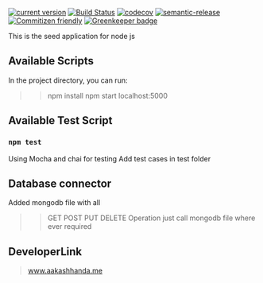 [![current version](https://img.shields.io/npm/v/create-react-node-app.svg)](https://www.npmjs.com/package/create-react-node-app)
[![Build Status](https://travis-ci.org/saiichihashimoto/create-react-node-app.svg?branch=master)](https://travis-ci.org/saiichihashimoto/create-react-node-app)
[![codecov](https://codecov.io/gh/saiichihashimoto/create-react-node-app/branch/master/graph/badge.svg)](https://codecov.io/gh/saiichihashimoto/create-react-node-app)
[![semantic-release](https://img.shields.io/badge/%20%20%F0%9F%93%A6%F0%9F%9A%80-semantic--release-e10079.svg)](https://github.com/semantic-release/semantic-release)
[![Commitizen friendly](https://img.shields.io/badge/commitizen-friendly-brightgreen.svg)](http://commitizen.github.io/cz-cli/)
[![Greenkeeper badge](https://badges.greenkeeper.io/saiichihashimoto/create-react-node-app.svg)](https://greenkeeper.io/)


This is the seed application for node js

## Available Scripts

In the project directory, you can run:
>> npm install
>> npm start
>> localhost:5000

## Available Test Script

### `npm test`
Using Mocha and chai for testing
Add test cases in test folder

## Database connector
Added mongodb file with all 
>> GET 
>> POST 
>> PUT 
>> DELETE
Operation just call mongodb file where ever required

## DeveloperLink
> www.aakashhanda.me

